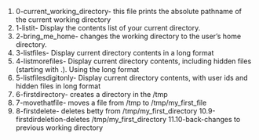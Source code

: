 1. 0-current_working_directory- this file prints the absolute pathname of the current working directory
2. 1-listit- Display the contents list of your current directory.
3. 2-bring_me_home-  changes the working directory to the user’s home directory.
4. 3-listfiles- Display current directory contents in a long format
5. 4-listmorefiles- Display current directory contents, including hidden files (starting with .). Using the long format
6. 5-listfilesdigitonly- Display current directory contents, with user ids and hidden files in long format
7. 6-firstdirectory- creates a directory in the /tmp
8. 7-movethatfile- moves a file from /tmp to /tmp/my_first_file
9. 8-firstdelete- deletes betty from /tmp/my_first_directory
10.9-firstdirdeletion-deletes /tmp/my_first_directory
11.10-back-changes to previous working directory
